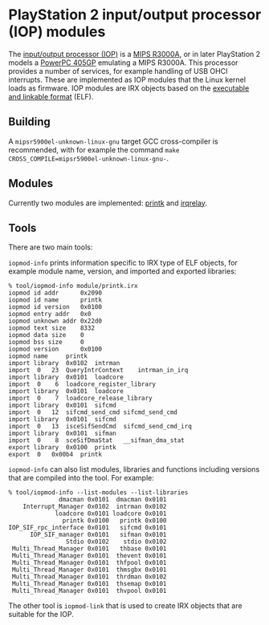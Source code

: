 # PlayStation 2 input/output processor (IOP) modules

The [input/output processor (IOP)](https://en.wikipedia.org/wiki/PlayStation_2_technical_specifications#I/O_processor) is a [MIPS R3000A](https://en.wikipedia.org/wiki/R3000), or in later PlayStation 2 models a [PowerPC 405GP](https://en.wikipedia.org/wiki/PowerPC_400#PowerPC_405) emulating a MIPS R3000A. This processor provides a number of services, for example handling of USB OHCI interrupts. These are implemented as IOP modules that the Linux kernel loads as firmware. IOP modules are IRX objects based on the [executable and linkable format](https://en.wikipedia.org/wiki/Executable_and_Linkable_Format) (ELF).

## Building

A `mipsr5900el-unknown-linux-gnu` target GCC cross-compiler is recommended, with for example the command `make CROSS_COMPILE=mipsr5900el-unknown-linux-gnu-`.

## Modules

Currently two modules are implemented: [printk](module/printk.c) and [irqrelay](module/irqrelay.c).

## Tools

There are two main tools:

`iopmod-info` prints information specific to IRX type of ELF objects, for example module name, version, and imported and exported libraries:

```
% tool/iopmod-info module/printk.irx
iopmod id addr		0x2090
iopmod id name		printk
iopmod id version	0x0100
iopmod entry addr	0x0
iopmod unknown addr	0x22d0
iopmod text size	8332
iopmod data size	0
iopmod bss size		0
iopmod version		0x0100
iopmod name		printk
import library	0x0102	intrman
import  0	23	QueryIntrContext	intrman_in_irq
import library	0x0101	loadcore
import  0	 6	loadcore_register_library
import library	0x0101	loadcore
import  0	 7	loadcore_release_library
import library	0x0101	sifcmd
import  0	12	sifcmd_send_cmd	sifcmd_send_cmd
import library	0x0101	sifcmd
import  0	13	isceSifSendCmd	sifcmd_send_cmd_irq
import library	0x0101	sifman
import  0	 8	sceSifDmaStat	__sifman_dma_stat
export library	0x0100	printk
export  0	0x00b4	printk
```

`iopmod-info` can also list modules, libraries and functions including versions that are compiled into the tool. For example:

```
% tool/iopmod-info --list-modules --list-libraries
              dmacman 0x0101  dmacman 0x0101
    Interrupt_Manager 0x0102  intrman 0x0102
             loadcore 0x0101 loadcore 0x0101
               printk 0x0100   printk 0x0100
IOP_SIF_rpc_interface 0x0101   sifcmd 0x0101
      IOP_SIF_manager 0x0101   sifman 0x0101
                Stdio 0x0102    stdio 0x0102
 Multi_Thread_Manager 0x0101   thbase 0x0101
 Multi_Thread_Manager 0x0101  thevent 0x0101
 Multi_Thread_Manager 0x0101  thfpool 0x0101
 Multi_Thread_Manager 0x0101  thmsgbx 0x0101
 Multi_Thread_Manager 0x0101  thrdman 0x0102
 Multi_Thread_Manager 0x0101  thsemap 0x0101
 Multi_Thread_Manager 0x0101  thvpool 0x0101
```

The other tool is `iopmod-link` that is used to create IRX objects that are suitable for the IOP.
